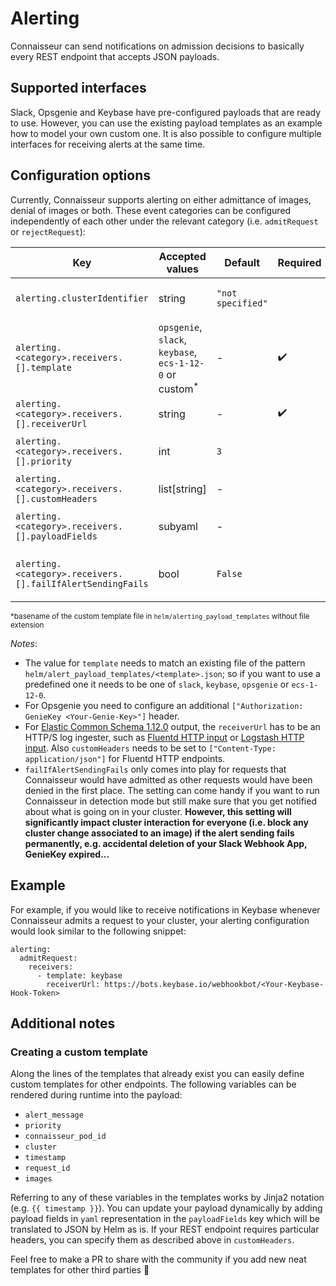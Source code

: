 # Alerting


Connaisseur can send notifications on admission decisions to basically every REST
endpoint that accepts JSON payloads.

## Supported interfaces

Slack, Opsgenie and Keybase have pre-configured payloads that are ready to use.
However, you can use the existing payload templates as an example how to model your
own custom one.
It is also possible to configure multiple interfaces for receiving
alerts at the same time.

## Configuration options

Currently, Connaisseur supports alerting on either admittance of images, denial of images or both. These event categories can be configured independently of each other under the relevant category (i.e. `admitRequest` or `rejectRequest`):

| Key                                                |  Accepted values                                      | Default           | Required           | Description                                                                                        |
| -------------------------------------------------- | ----------------------------------------------------  | ----------------- | ------------------ | -------------------------------------------------------------------------------------------------- |
| `alerting.clusterIdentifier`                      | string                                                | `"not specified"` |                    | Cluster identifier used in alert payload to distinguish between alerts from different clusters.     |
| `alerting.<category>.receivers.[].template`                     | `opsgenie`, `slack`, `keybase`, `ecs-1-12-0` or custom<sup>*</sup>  | -                 | :heavy_check_mark: | File in `helm/alert_payload_templates/` to be used as alert payload template.           |
| `alerting.<category>.receivers.[].receiverUrl`                 | string                                                | -                 | :heavy_check_mark: | URL of alert-receiving endpoint.                                                                    |
| `alerting.<category>.receivers.[].priority`                     | int                                                   | `3`               |                    | Priority of alert (to enable fitting Connaisseur alerts into alerts from other sources).            |
| `alerting.<category>.receivers.[].customHeaders`               | list[string]                                          | -                 |                    | Additional headers required by alert-receiving endpoint.                                            |
| `alerting.<category>.receivers.[].payloadFields`               | subyaml                                               | -                 |                    | Additional (`yaml`) key-value pairs to be appended to alert payload (as `json`). |
| `alerting.<category>.receivers.[].failIfAlertSendingFails`  | bool                                                  | `False`           |                    | Whether to make Connaisseur deny images if the corresponding alert cannot be successfully sent.    |

<sup>*basename of the custom template file in `helm/alerting_payload_templates` without file extension </sup>

_Notes_:

- The value for `template` needs to match an existing file of the pattern
`helm/alert_payload_templates/<template>.json`; so if you want to use a predefined
one it needs to be one of `slack`, `keybase`, `opsgenie` or `ecs-1-12-0`.
- For Opsgenie you need to configure an additional
  `["Authorization: GenieKey <Your-Genie-Key>"]` header.
- For [Elastic Common Schema 1.12.0](https://www.elastic.co/guide/en/ecs/1.12/index.html) output, the `receiverUrl` has to be an HTTP/S log ingester, such as [Fluentd HTTP input](https://docs.fluentd.org/input/http) or [Logstash HTTP input](https://www.elastic.co/guide/en/logstash/current/plugins-inputs-http.html). Also `customHeaders` needs to be set to `["Content-Type: application/json"]` for Fluentd HTTP endpoints.
- `failIfAlertSendingFails` only comes into play for requests that Connaisseur would have admitted as other requests would have been denied in the first place. The setting can come handy if you want to run Connaisseur in detection mode but still make sure that you get notified about what is going on in your cluster. **However, this setting will significantly impact cluster interaction for everyone (i.e. block any cluster change associated to an image) if the alert sending fails permanently, e.g. accidental deletion of your Slack Webhook App, GenieKey expired...**



## Example
For example, if you would like to receive notifications in Keybase whenever Connaisseur admits a request to your cluster, your alerting configuration would look similar to the following snippet:


```
alerting:
  admitRequest:
    receivers:
      - template: keybase
        receiverUrl: https://bots.keybase.io/webhookbot/<Your-Keybase-Hook-Token>
```

## Additional notes

### Creating a custom template

Along the lines of the templates that already exist you can easily define
custom templates for other endpoints. The following variables can be rendered
during runtime into the payload:

- `alert_message`
- `priority`
- `connaisseur_pod_id`
- `cluster`
- `timestamp`
- `request_id`
- `images`

Referring to any of these variables in the templates works by Jinja2 notation
(e.g. `{{ timestamp }}`). You can update your payload dynamically by adding payload
fields in `yaml` representation in the `payloadFields` key which will be translated
to JSON by Helm as is. If your REST endpoint requires particular headers, you can
specify them as described above in `customHeaders`.

Feel free to make a PR to share with the community if you add new neat templates for other third parties :pray:
